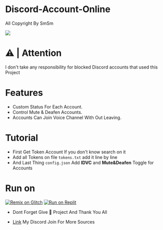 # Discord-Account-Online

All Copyright By SmSm

<img src = "https://discord.c99.nl/widget/theme-2/349942964904001546.png"></div>

# ⚠️ | **Attention** 
I don't take any responsibility for blocked Discord accounts that used this Project

# Features 
- Custom Status For Each Account.
- Control Mute & Deafen Accounts.
- Accounts Can Join Voice Channel With Out Leaving.
# Tutorial
- First Get Token Account If you don't know search on it 
- Add all Tokens on file ``tokens.txt`` add it line by line
- And Last Thing ``config.json`` Add **IDVC** and **Mute&Deafen** Toggle for Accounts

# Run on
<a href="https://glitch.com/edit/#!/simple-music-bot-v14"><img src="https://cdn.glitch.com/2703baf2-b643-4da7-ab91-7ee2a2d00b5b%2Fremix-button.svg" alt="Remix on Glitch" /></a>
[![Run on Replit](https://replit.com/badge/github/DEVSMSM/Discord-Account-Online)](https://replit.com/new/github/DEVSMSM/Discord-Account-Online)


- Dont Forget Give 🌟 Project And Thank You All


- [Link](https://discord.gg/yjsCnwdfGK) My Discord Join For More Sources
